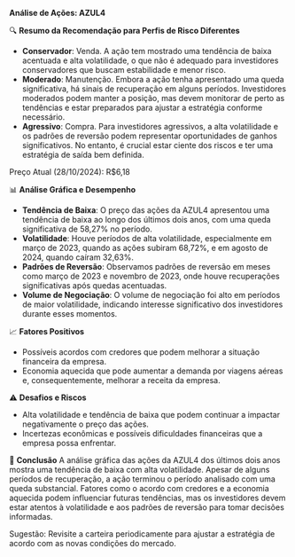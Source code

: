 **Análise de Ações: AZUL4**

🔍 **Resumo da Recomendação para Perfis de Risco Diferentes**
- **Conservador**: Venda. A ação tem mostrado uma tendência de baixa acentuada e alta volatilidade, o que não é adequado para investidores conservadores que buscam estabilidade e menor risco.
- **Moderado**: Manutenção. Embora a ação tenha apresentado uma queda significativa, há sinais de recuperação em alguns períodos. Investidores moderados podem manter a posição, mas devem monitorar de perto as tendências e estar preparados para ajustar a estratégia conforme necessário.
- **Agressivo**: Compra. Para investidores agressivos, a alta volatilidade e os padrões de reversão podem representar oportunidades de ganhos significativos. No entanto, é crucial estar ciente dos riscos e ter uma estratégia de saída bem definida.

Preço Atual (28/10/2024): R$6,18

📊 **Análise Gráfica e Desempenho**
- **Tendência de Baixa**: O preço das ações da AZUL4 apresentou uma tendência de baixa ao longo dos últimos dois anos, com uma queda significativa de 58,27% no período.
- **Volatilidade**: Houve períodos de alta volatilidade, especialmente em março de 2023, quando as ações subiram 68,72%, e em agosto de 2024, quando caíram 32,63%.
- **Padrões de Reversão**: Observamos padrões de reversão em meses como março de 2023 e novembro de 2023, onde houve recuperações significativas após quedas acentuadas.
- **Volume de Negociação**: O volume de negociação foi alto em períodos de maior volatilidade, indicando interesse significativo dos investidores durante esses momentos.

📈 **Fatores Positivos**
- Possíveis acordos com credores que podem melhorar a situação financeira da empresa.
- Economia aquecida que pode aumentar a demanda por viagens aéreas e, consequentemente, melhorar a receita da empresa.

⚠️ **Desafios e Riscos**
- Alta volatilidade e tendência de baixa que podem continuar a impactar negativamente o preço das ações.
- Incertezas econômicas e possíveis dificuldades financeiras que a empresa possa enfrentar.

📌 **Conclusão**
A análise gráfica das ações da AZUL4 dos últimos dois anos mostra uma tendência de baixa com alta volatilidade. Apesar de alguns períodos de recuperação, a ação terminou o período analisado com uma queda substancial. Fatores como o acordo com credores e a economia aquecida podem influenciar futuras tendências, mas os investidores devem estar atentos à volatilidade e aos padrões de reversão para tomar decisões informadas.

Sugestão: Revisite a carteira periodicamente para ajustar a estratégia de acordo com as novas condições do mercado.